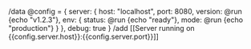 /data @config = {
server: {
host: "localhost",
port: 8080,
version: @run {echo "v1.2.3"},
env: {
status: @run {echo "ready"},
mode: @run {echo "production"}
    }
  },
debug: true
}
/add [[Server running on {{config.server.host}}:{{config.server.port}}]]